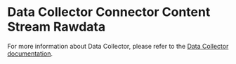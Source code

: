# Data Collector Connector Content Stream Rawdata

For more information about Data Collector, please refer to the [Data Collector documentation](https://github.com/statisticsnorway/data-collector-project).
